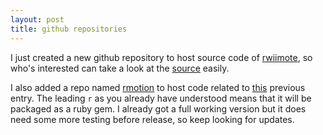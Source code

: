 ```yaml
---
layout: post
title: github repositories
---
```

I just created a new github repository to host source code of [rwiimote](http://www.rikiji.it/post/12), so who's interested can take a look at the [source](http://github.com/rikiji/rwiimote/blob/master/ext/rwiimote/rwiimote.c) easily.

I also added a repo named [rmotion](url=http://github.com/rikiji/rmotion) to host code related to [this](url=http://www.rikiji.it/post/14) previous entry.
The leading `r` as you already have understood means that it will be packaged as a ruby gem. I already got a full working version but it does need some more testing before release, so keep looking for updates.

